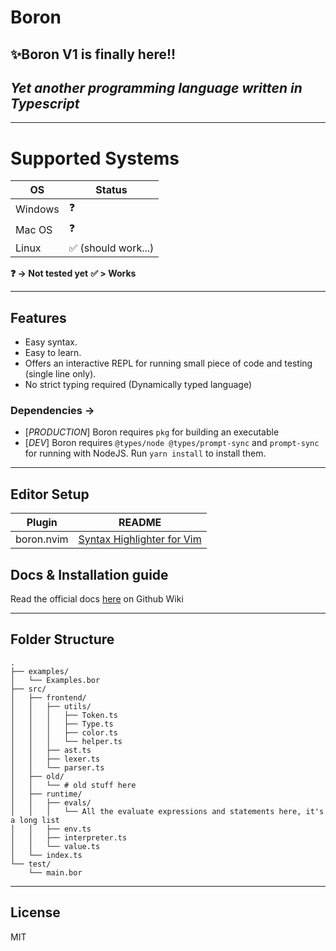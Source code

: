# Boron
## ✨Boron V1 is finally here!!
## _Yet another programming language written in Typescript_

***

# Supported Systems
| OS   | Status |
|------|-------|
| Windows | ❓ |
| Mac OS | ❓ |
| Linux | ✅  (should work...)|
**❓ -> Not  tested  yet**
**✅  >  Works**

***

## Features
- Easy syntax. 
- Easy to learn.
- Offers an interactive REPL for running small piece of code and testing (single line only).
- No strict typing required (Dynamically typed language)

### Dependencies -> 
- [_PRODUCTION_] Boron requires `pkg` for building an executable
- [_DEV_]        Boron requires `@types/node @types/prompt-sync` and `prompt-sync` for running with NodeJS. Run `yarn install` to install them.

***

## Editor Setup

| Plugin | README |
| ------ | ------ |
| boron.nvim | [Syntax Highlighter for Vim][boron.nvim] |

## Docs & Installation guide
Read the official docs [here][docs] on Github Wiki

***

## Folder Structure
```
.
├── examples/
│   └── Examples.bor
├── src/
│   ├── frontend/
│   │   ├── utils/
│   │   │   ├── Token.ts
│   │   │   ├── Type.ts
│   │   │   ├── color.ts
│   │   │   └── helper.ts
│   │   ├── ast.ts
│   │   ├── lexer.ts
│   │   └── parser.ts
│   ├── old/
│   │   └── # old stuff here
│   ├── runtime/
│   │   ├── evals/
│   │   │   └── All the evaluate expressions and statements here, it's a long list
│   │   ├── env.ts
│   │   ├── interpreter.ts
│   │   └── value.ts
│   └── index.ts
└── test/
    └── main.bor
```

***

## License
MIT

[boron.nvim]: <https://github.com/nav343/boron.vim>
[pkgNpm]: <https://www.npmjs.com/package/pkg>
[pkgGithub]: <https://github.com/vercel/pkg#readme>
[docs]: <https://github.com/nav343/Boron.bor/wiki/Documentation>
